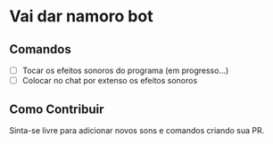 # Vai dar namoro bot
## Comandos
- [ ] Tocar os efeitos sonoros do programa (em progresso...)
- [ ] Colocar no chat por extenso os efeitos sonoros

## Como Contribuir
Sinta-se livre para adicionar novos sons e comandos criando sua PR.
